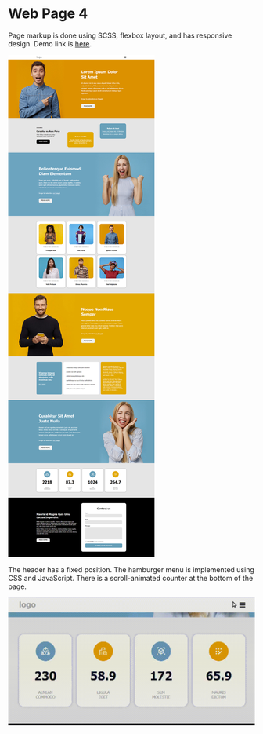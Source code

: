 # Web Page 4

Page markup is done using SCSS, flexbox layout, and has responsive design. Demo link is [here](https://kulyk-volodymyr.github.io/web-page-4/).

![This is an image](images/screen.jpg)

The header has a fixed position. The hamburger menu is implemented using CSS and JavaScript. There is a scroll-animated counter at the bottom of the page.

![This is an image](images/demo.gif)
